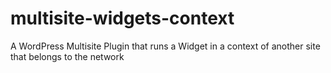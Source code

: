 # multisite-widgets-context
A WordPress Multisite Plugin that runs a Widget in a context of another site that belongs to the network
